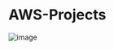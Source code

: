 # AWS-Projects
![image](https://github.com/Alembrhan23/AWS-Projects/assets/147577597/9a3a45f8-f900-4166-bf62-a1c6fb43bbc0)

